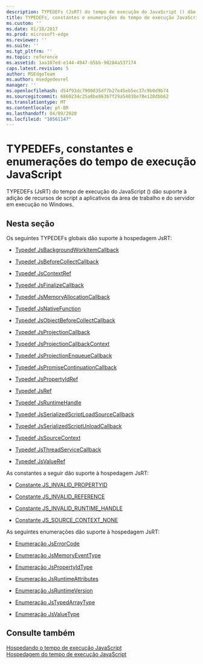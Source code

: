 ```yaml
---
description: TYPEDEFs (JsRT) do tempo de execução do JavaScript () dão suporte à adição de recursos de script a aplicativos da área de trabalho e do servidor em execução no Windows.
title: TYPEDEFs, constantes e enumerações do tempo de execução JavaScript | Documentos da Microsoft
ms.custom: ''
ms.date: 01/18/2017
ms.prod: microsoft-edge
ms.reviewer: ''
ms.suite: ''
ms.tgt_pltfrm: ''
ms.topic: reference
ms.assetid: 1aa107ed-e144-4947-b5bb-90284a537174
caps.latest.revision: 5
author: MSEdgeTeam
ms.author: msedgedevrel
manager: ''
ms.openlocfilehash: d54f93dc7900835df7b27e45eb5ec37c9b9d9b74
ms.sourcegitcommit: 6860234c25a8be863b7f29a54838e78e120dbb62
ms.translationtype: MT
ms.contentlocale: pt-BR
ms.lasthandoff: 04/09/2020
ms.locfileid: "10561147"
---
```

# TYPEDEFs, constantes e enumerações do tempo de execução JavaScript
TYPEDEFs (JsRT) do tempo de execução do JavaScript () dão suporte à adição de recursos de script a aplicativos da área de trabalho e do servidor em execução no Windows.  
  
## Nesta seção  
 Os seguintes TYPEDEFs globais dão suporte à hospedagem JsRT:  
  
-   [Typedef JsBackgroundWorkItemCallback](../chakra-hosting/jsbackgroundworkitemcallback-typedef.md)  
  
-   [Typedef JsBeforeCollectCallback](../chakra-hosting/jsbeforecollectcallback-typedef.md)  
  
-   [Typedef JsContextRef](../chakra-hosting/jscontextref-typedef.md)  
  
-   [Typedef JsFinalizeCallback](../chakra-hosting/jsfinalizecallback-typedef.md)  
  
-   [Typedef JsMemoryAllocationCallback](../chakra-hosting/jsmemoryallocationcallback-typedef.md)  
  
-   [Typedef JsNativeFunction](../chakra-hosting/jsnativefunction-typedef.md)  
  
-   [Typedef JsObjectBeforeCollectCallback](../chakra-hosting/jsobjectbeforecollectcallback-typedef.md)  
  
-   [Typedef JsProjectionCallback](../chakra-hosting/jsprojectioncallback-typedef.md)  
  
-   [Typedef JsProjectionCallbackContext](../chakra-hosting/jsprojectioncallbackcontext-typedef.md)  
  
-   [Typedef JsProjectionEnqueueCallback](../chakra-hosting/jsprojectionenqueuecallback-typedef.md)  
  
-   [Typedef JsPromiseContinuationCallback](../chakra-hosting/jspromisecontinuationcallback-typedef.md)  
  
-   [Typedef JsPropertyIdRef](../chakra-hosting/jspropertyidref-typedef.md)  
  
-   [Typedef JsRef](../chakra-hosting/jsref-typedef.md)  
  
-   [Typedef JsRuntimeHandle](../chakra-hosting/jsruntimehandle-typedef.md)  
  
-   [Typedef JsSerializedScriptLoadSourceCallback](../chakra-hosting/jsserializedscriptloadsourcecallback-typedef.md)  
  
-   [Typedef JsSerializedScriptUnloadCallback](../chakra-hosting/jsserializedscriptunloadcallback-typedef.md)  
  
-   [Typedef JsSourceContext](../chakra-hosting/jssourcecontext-typedef.md)  
  
-   [Typedef JsThreadServiceCallback](../chakra-hosting/jsthreadservicecallback-typedef.md)  
  
-   [Typedef JsValueRef](../chakra-hosting/jsvalueref-typedef.md)  
  
 As constantes a seguir dão suporte à hospedagem JsRT:  
  
-   [Constante JS_INVALID_PROPERTYID](../chakra-hosting/js-invalid-propertyid-constant.md)  
  
-   [Constante JS_INVALID_REFERENCE](../chakra-hosting/js-invalid-reference-constant.md)  
  
-   [Constante JS_INVALID_RUNTIME_HANDLE](../chakra-hosting/js-invalid-runtime-handle-constant.md)  
  
-   [Constante JS_SOURCE_CONTEXT_NONE](../chakra-hosting/js-source-context-none-constant.md)  
  
 As seguintes enumerações dão suporte à hospedagem JsRT:  
  
-   [Enumeração JsErrorCode](../chakra-hosting/jserrorcode-enumeration.md)  
  
-   [Enumeração JsMemoryEventType](../chakra-hosting/jsmemoryeventtype-enumeration.md)  
  
-   [Enumeração JsPropertyIdType](../chakra-hosting/jspropertyidtype-enumeration.md)  
  
-   [Enumeração JsRuntimeAttributes](../chakra-hosting/jsruntimeattributes-enumeration.md)  
  
-   [Enumeração JsRuntimeVersion](../chakra-hosting/jsruntimeversion-enumeration.md)  
  
-   [Enumeração JsTypedArrayType](../chakra-hosting/jstypedarraytype-enumeration.md)  
  
-   [Enumeração JsValueType](../chakra-hosting/jsvaluetype-enumeration.md)  
  
## Consulte também  
 [Hospedando o tempo de execução JavaScript](../chakra-hosting/hosting-the-javascript-runtime.md)   
 [Hospedagem do tempo de execução JavaScript](../javascript-runtime-hosting.md)